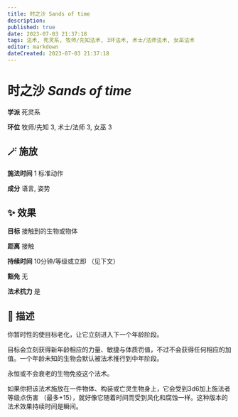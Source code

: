 ```yaml
---
title: 时之沙 Sands of time
description: 
published: true
date: 2023-07-03 21:37:18
tags: 法术, 死灵系, 牧师/先知法术, 3环法术, 术士/法师法术, 女巫法术
editor: markdown
dateCreated: 2023-07-03 21:37:18
---
```


# **时之沙** *Sands of time*

**学派** 死灵系 

**环位** 牧师/先知 3, 术士/法师 3, 女巫 3

## 🪄 施放

**施法时间** 1 标准动作

**成分** 语言, 姿势

## ✨ 效果 

**目标** 接触到的生物或物体 

**距离** 接触  

**持续时间** 10分钟/等级或立即 （见下文） 

**豁免** 无

**法术抗力** 是

## 📖 描述

你暂时性的使目标老化，让它立刻进入下一个年龄阶段。

目标会立刻获得新年龄相应的力量、敏捷与体质罚值，不过不会获得任何相应的加值。一个年龄未知的生物会默认被法术推行到中年阶段。

永恒或不会衰老的生物免疫这个法术。

如果你把该法术施放在一件物体、构装或亡灵生物身上，它会受到3d6加上施法者等级点伤害 （最多+15），就好像它随着时间而受到风化和腐蚀一样。这种版本的法术效果持续时间是瞬间。
    